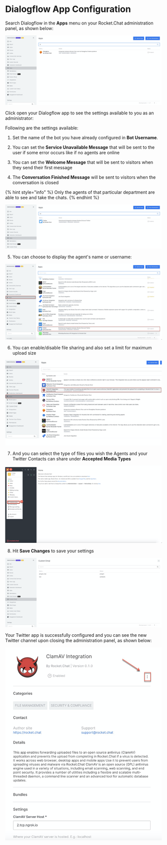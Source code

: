 # Dialogflow App Configuration

Search Dialogflow in the **Apps** menu on your Rocket.Chat administration panel, as shown below:

![](../../../../../.gitbook/assets/image%20%28444%29.png)

Click open your Dialogflow app to see the settings available to you as an administrator: 

Following are the settings available:

1. Set the name of the bot you have already configured in **Bot Username**.



1. You can set the **Service Unavailable Message** that will be sent to the user if some error occurs like if no agents are online
2. You can set the **Welcome Message** that will be sent to visitors when they send their first message
3. The **Conversation Finished Message** will be sent to visitors when the conversation is closed

{% hint style="info" %}
Only the agents of that particular department are able to see and take the chats.
{% endhint %}

 

![](../../../../../.gitbook/assets/image%20%28400%29.png)

5.  You can choose to display the agent's name or username:

![](../../../../../.gitbook/assets/image%20%28399%29.png)

6. You can enable/disable file sharing and also set a limit for maximum upload size

![](../../../../../.gitbook/assets/image%20%28391%29.png)

7. And you can select the type of files you wish the Agents and your Twitter Contacts can share under **Accepted Media Types**

![](../../../../../.gitbook/assets/image%20%28394%29.png)

8. Hit **Save Changes** to save your settings

![](../../../../../.gitbook/assets/image%20%28393%29.png)

Your Twitter app is successfully configured and you can see the new Twitter channel upon closing the administration panel, as shown below:

![](../../../../../.gitbook/assets/image%20%28392%29.png)

